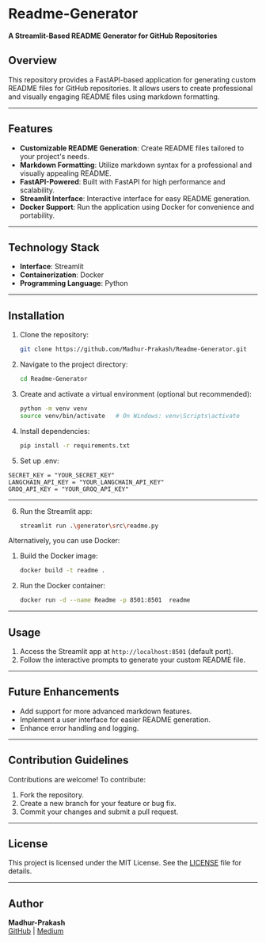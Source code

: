 # Readme-Generator

**A Streamlit-Based README Generator for GitHub Repositories**

## Overview
This repository provides a FastAPI-based application for generating custom README files for GitHub repositories. It allows users to create professional and visually engaging README files using markdown formatting.

---

## Features
- **Customizable README Generation**: Create README files tailored to your project's needs.
- **Markdown Formatting**: Utilize markdown syntax for a professional and visually appealing README.
- **FastAPI-Powered**: Built with FastAPI for high performance and scalability.
- **Streamlit Interface**: Interactive interface for easy README generation.
- **Docker Support**: Run the application using Docker for convenience and portability.

---

## Technology Stack
- **Interface**: Streamlit
- **Containerization**: Docker
- **Programming Language**: Python

---

## Installation

1. Clone the repository:
   ```bash
   git clone https://github.com/Madhur-Prakash/Readme-Generator.git
   ```
2. Navigate to the project directory:
   ```bash
   cd Readme-Generator
   ```
3. Create and activate a virtual environment (optional but recommended):
   ```bash
   python -m venv venv
   source venv/bin/activate   # On Windows: venv\Scripts\activate
   ```
4. Install dependencies:
   ```bash
   pip install -r requirements.txt
   ```
5.  Set up .env:

```plaintext
SECRET_KEY = "YOUR_SECRET_KEY"
LANGCHAIN_API_KEY = "YOUR_LANGCHAIN_API_KEY"
GROQ_API_KEY = "YOUR_GROQ_API_KEY" 
```
---
6. Run the Streamlit app:
   ```bash
   streamlit run .\generator\src\readme.py
   ```
Alternatively, you can use Docker:
1. Build the Docker image:
   ```bash
   docker build -t readme .
   ```
2. Run the Docker container:
   ```bash
   docker run -d --name Readme -p 8501:8501  readme
   ```

---

## Usage

1. Access the Streamlit app at `http://localhost:8501` (default port).
2. Follow the interactive prompts to generate your custom README file.

---

## Future Enhancements
- Add support for more advanced markdown features.
- Implement a user interface for easier README generation.
- Enhance error handling and logging.

---

## Contribution Guidelines

Contributions are welcome! To contribute:
1. Fork the repository.
2. Create a new branch for your feature or bug fix.
3. Commit your changes and submit a pull request.

---

## License
This project is licensed under the MIT License. See the [LICENSE](LICENSE) file for details.

---

## Author
**Madhur-Prakash**  
[GitHub](https://github.com/Madhur-Prakash) | [Medium](https://medium.com/@madhurprakash2005)
